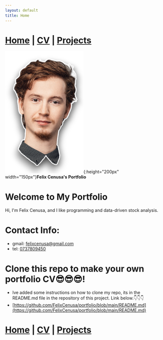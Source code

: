 ```yaml
---
layout: default
title: Home
---
```

# [Home](/portfolio) | [CV](/portfolio/cv/) | [Projects](/portfolio/projects/)
![Logo](/assets/img/me.png){:height="200px" width="150px"}**Felix Cenusa's Portfolio**


# Welcome to My Portfolio

Hi, I'm Felix Cenusa, and I like programming and data-driven stock analysis.

# Contact Info:
- gmail: [felixcenusa@gmail.com](mailto:felixcenusa@gmail.com)
- tel: [0737809450](tel:0737809450) <!-- This [LINK](Text) makes text clickable  -->

# Clone this repo to make your own portfolio CV😎😎😎!
- Ive added some instructions on how to clone my repo, its in the README.md file in the repository of this project. Link below.👇👇👇
- [https://github.com/FelixCenusa/portfolio/blob/main/README.md](https://github.com/FelixCenusa/portfolio/blob/main/README.md)

# [Home](/portfolio) | [CV](/portfolio/cv/) | [Projects](/portfolio/projects/)

